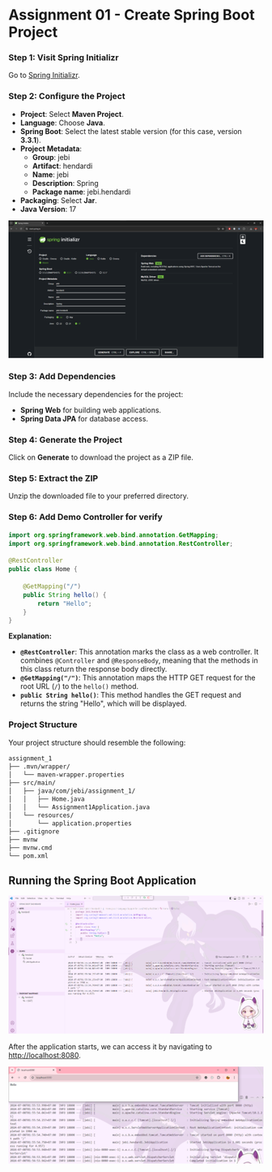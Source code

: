 # Assignment 01 - Create Spring Boot Project


### Step 1: Visit Spring Initializr

Go to [Spring Initializr](https://start.spring.io).



### Step 2: Configure the Project

- **Project**: Select **Maven Project**.
- **Language**: Choose **Java**.
- **Spring Boot**: Select the latest stable version (for this case, version **3.3.1**).
- **Project Metadata**:
  - **Group**: jebi
  - **Artifact**: hendardi
  - **Name**: jebi
  - **Description**: Spring
  - **Package name**: jebi.hendardi
- **Packaging**: Select **Jar**.
- **Java Version**: 17


![alt text](image.png)


### Step 3: Add Dependencies

Include the necessary dependencies for the project:

- **Spring Web** for building web applications.
- **Spring Data JPA** for database access.

### Step 4: Generate the Project

Click on **Generate** to download the project as a ZIP file.

### Step 5: Extract the ZIP

Unzip the downloaded file to your preferred directory.


### Step 6: Add Demo Controller for verify


```java
import org.springframework.web.bind.annotation.GetMapping;
import org.springframework.web.bind.annotation.RestController;

@RestController
public class Home {

    @GetMapping("/")
    public String hello() {
        return "Hello";
    }
}
```

**Explanation:**

- **`@RestController`**: This annotation marks the class as a web controller. It combines `@Controller` and `@ResponseBody`, meaning that the methods in this class return the response body directly.
- **`@GetMapping("/")`**: This annotation maps the HTTP GET request for the root URL (`/`) to the `hello()` method.
- **`public String hello()`**: This method handles the GET request and returns the string "Hello", which will be displayed.


### Project Structure

Your project structure should resemble the following:

```
assignment_1
├── .mvn/wrapper/
│   └── maven-wrapper.properties
├── src/main/
│   ├── java/com/jebi/assignment_1/
│   │   ├── Home.java
│   │   └── Assignment1Application.java
│   └── resources/
│       └── application.properties
├── .gitignore
├── mvnw
├── mvnw.cmd
└── pom.xml
```

## Running the Spring Boot Application 

![alt text](image-1.png)

After the application starts, we can access it by navigating to [http://localhost:8080](http://localhost:8080).

![alt text](image-2.png)